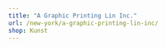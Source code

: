 ```yaml
---
title: "A Graphic Printing Lin Inc."
url: /new-york/a-graphic-printing-lin-inc/
shop: Kunst
---
```


